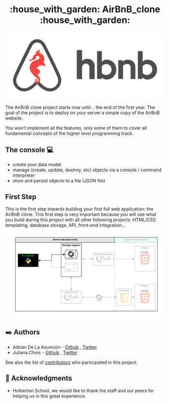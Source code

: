 <h1 align="center">:house_with_garden: AirBnB_clone :house_with_garden:</h1>

![logo](img/hbnb.png)

The AirBnB clone project starts now until… the end of the first year. The goal of the project is to deploy on your server a simple copy of the AirBnB website.

You won’t implement all the features, only some of them to cover all fundamental concepts of the higher level programming track.

## The console :computer:

- create your data model
- manage (create, update, destroy, etc) objects via a console / command interpreter
- store and persist objects to a file (JSON file)

## First Step

This is the first step towards building your first full web application: the AirBnB clone. This first step is very important because you will use what you build during this project with all other following projects: HTML/CSS templating, database storage, API, front-end integration…


![Error](img/console.png)

## :black_nib: Authors

- Adrian De La Asunción - [Github](https://github.com/AdrianDel07) , [Twitter](https://twitter.com/AdrianDeLaAsun1)
- Juliana Chois - [Github](https://github.com/julianachois) , [Twitter](https://twitter.com/julianachois)

See also the list of [contributors](https://github.com/jchois/AirBnB_clone/graphs/contributors) who participated in this project.

## :triangular_flag_on_post: Acknowledgments

- Holberton School, we would like to thank the staff and our peers for helping us in this great experience.